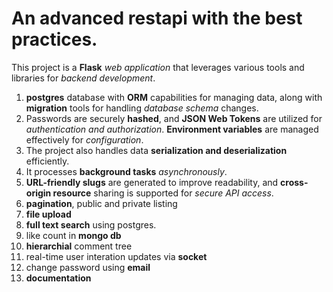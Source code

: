 # An advanced restapi with the best practices.

This project is a **Flask** _web application_ that leverages various tools and libraries for _backend development_.
1. **postgres** database with **ORM** capabilities for managing data, along with **migration** tools for handling _database schema_ changes.
2. Passwords are securely **hashed**, and **JSON Web Tokens** are utilized for _authentication and authorization_. **Environment variables** are managed effectively for _configuration_.
3. The project also handles data **serialization and deserialization** efficiently.
4. It processes **background tasks** _asynchronously_. 
5. **URL-friendly slugs** are generated to improve readability, and **cross-origin resource** sharing is supported for _secure API access_.
6. **pagination**, public and private listing
7. **file upload**
8. **full text search** using postgres.
9. like count in **mongo db**
10. **hierarchial** comment tree
11. real-time user interation updates via **socket**
12. change password using **email**
13. **documentation**
